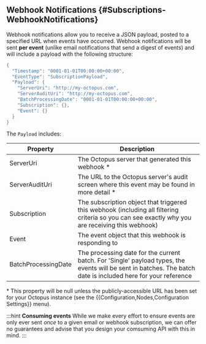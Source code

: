 ## Webhook Notifications {#Subscriptions-WebhookNotifications}

Webhook notifications allow you to receive a JSON payload, posted to a specified URL when events have occurred. Webhook notifications will be sent **per event** (unlike email notifications that send a digest of events) and will include a payload with the following structure:

```powershell
{
  "Timestamp": "0001-01-01T00:00:00+00:00",
  "EventType": "SubscriptionPayload",
  "Payload": {
    "ServerUri": "http://my-octopus.com",
    "ServerAuditUri": "http://my-octopus.com",
    "BatchProcessingDate": "0001-01-01T00:00:00+00:00",
    "Subscription": {},
    "Event": {}
  }
}
```

The `Payload` includes:

| Property         | Description |
| ---------------- | ----------- |
| ServerUri                | The Octopus server that generated this webhook \* |
| ServerAuditUri           | The URL to the Octopus server's audit screen where this event may be found in more detail \* |
| Subscription             | The subscription object that triggered this webhook (including all filtering criteria so you can see exactly why you are receiving this webhook) |
| Event                    | The event object that this webhook is responding to |
| BatchProcessingDate      | The processing date for the current batch. For 'Single' payload types, the events will be sent in batches. The batch date is included here for your reference |

\* This property will be null unless the publicly-accessible URL has been set for your Octopus instance (see the {{Configuration,Nodes,Configuration Settings}} menu).

:::hint
**Consuming events**
While we make every effort to ensure events are only ever sent *once* to a given email or webhook subscription, we can offer no guarantees and advise that you design your comsuming API with this in mind.
:::
